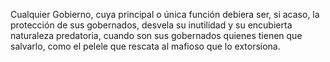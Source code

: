 Cualquier Gobierno, cuya principal o única función debiera ser, si acaso, la protección de sus gobernados, desvela su inutilidad y su encubierta naturaleza predatoria, cuando son sus gobernados quienes tienen que salvarlo, como el pelele que rescata al mafioso que lo extorsiona.